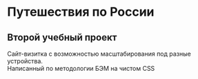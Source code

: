 # Путешествия по России
## Второй учебный проект 
Сайт-визитка с возможностью маcштабирования под разные устройства.  
Написанный по методологии БЭМ на чистом CSS
